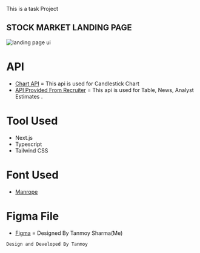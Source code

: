 This is a task Project

## STOCK MARKET LANDING PAGE

<img src="/ui.png" alt="landing page ui">

# API
- [Chart API](https://nextstockmarket.vercel.app/api/chart) = This api is used for Candlestick Chart
- [API Provided From Recruiter](https://nextstockmarket.vercel.app/api/info) = This api is used for Table, News, Analyst Estimates .

# Tool Used
- Next.js
- Typescript
- Tailwind CSS

# Font Used
- [Manrope](https://fonts.google.com/specimen/Manrope)

# Figma File
- [Figma](https://www.figma.com/design/aUbOuBgMTcibfQ5aDpm20s/stock?node-id=0-1&t=EOmlxNi8tAaMePGh-1) = Designed By Tanmoy Sharma(Me)

```bash 
Design and Developed By Tanmoy
```